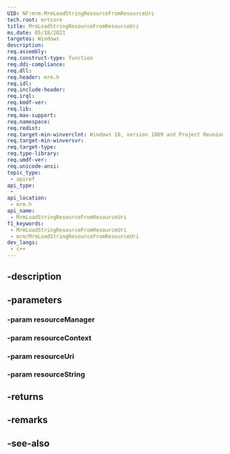 ```yaml
---
UID: NF:mrm.MrmLoadStringResourceFromResourceUri
tech.root: mrtcore 
title: MrmLoadStringResourceFromResourceUri
ms.date: 05/18/2021 
targetos: Windows
description: 
req.assembly: 
req.construct-type: function
req.ddi-compliance: 
req.dll: 
req.header: mrm.h
req.idl: 
req.include-header: 
req.irql: 
req.kmdf-ver: 
req.lib: 
req.max-support: 
req.namespace: 
req.redist: 
req.target-min-winverclnt: Windows 10, version 1809 and Project Reunion 0.5 (and later) 
req.target-min-winversvr: 
req.target-type: 
req.type-library: 
req.umdf-ver: 
req.unicode-ansi: 
topic_type:
 - apiref
api_type:
 - 
api_location:
 - mrm.h
api_name:
 - MrmLoadStringResourceFromResourceUri
f1_keywords:
 - MrmLoadStringResourceFromResourceUri
 - mrm/MrmLoadStringResourceFromResourceUri
dev_langs:
 - c++
---
```


## -description

## -parameters

### -param resourceManager

### -param resourceContext

### -param resourceUri

### -param resourceString

## -returns

## -remarks

## -see-also

